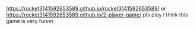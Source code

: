 https://rocket3141592653589.github.io/rocket3141592653589/
or 
https://rocket3141592653589.github.io/2-player-game/
pls play
i think this game is very funnn
